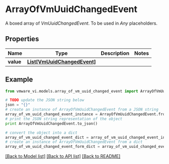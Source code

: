 # ArrayOfVmUuidChangedEvent

A boxed array of *VmUuidChangedEvent*. To be used in *Any* placeholders. 

## Properties
Name | Type | Description | Notes
------------ | ------------- | ------------- | -------------
**value** | [**List[VmUuidChangedEvent]**](VmUuidChangedEvent.md) |  | 

## Example

```python
from vmware_vi.models.array_of_vm_uuid_changed_event import ArrayOfVmUuidChangedEvent

# TODO update the JSON string below
json = "{}"
# create an instance of ArrayOfVmUuidChangedEvent from a JSON string
array_of_vm_uuid_changed_event_instance = ArrayOfVmUuidChangedEvent.from_json(json)
# print the JSON string representation of the object
print ArrayOfVmUuidChangedEvent.to_json()

# convert the object into a dict
array_of_vm_uuid_changed_event_dict = array_of_vm_uuid_changed_event_instance.to_dict()
# create an instance of ArrayOfVmUuidChangedEvent from a dict
array_of_vm_uuid_changed_event_form_dict = array_of_vm_uuid_changed_event.from_dict(array_of_vm_uuid_changed_event_dict)
```
[[Back to Model list]](../README.md#documentation-for-models) [[Back to API list]](../README.md#documentation-for-api-endpoints) [[Back to README]](../README.md)


